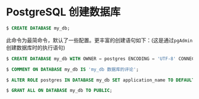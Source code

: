 # PostgreSQL 创建数据库

``` sql
$ CREATE DATABASE my_db;
```

此命令为最简命令，默认了一些配置。更丰富的创建语句如下：(这是通过`pgAdmin`创建数据库时的执行语句)

``` sql
$ CREATE DATABASE my_db WITH OWNER = postgres ENCODING = 'UTF-8' CONNECTION LIMIT = -1;

$ COMMENT ON DATABASE my_db IS 'my_db 数据库的评论';

$ ALTER ROLE postgres IN DATABASE my_db SET application_name TO DEFAULT;

$ GRANT ALL ON DATABASE my_db TO PUBLIC;
```
